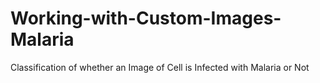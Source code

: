 # Working-with-Custom-Images-Malaria
Classification of whether an Image of Cell is Infected with Malaria or Not
